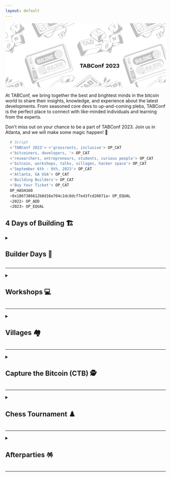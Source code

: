 ```yaml
---
layout: default
---
```


<a><img src="assets/img/hero.png"></a>

At TABConf, we bring together the best and brightest minds in the bitcoin world to share their insights, knowledge, and experience about the latest developments. From seasoned core devs to up-and-coming plebs, TABConf is the perfect place to connect with like-minded individuals and learning from the experts.

Don't miss out on your chance to be a part of TABConf 2023. Join us in Atlanta, and we will make some magic happen! 🤘

```sh
  # Script
  <'TABConf 2023'> <'grassroots, inclusive'> OP_CAT
  <'bitcoiners, developers, '> OP_CAT
  <'researchers, entrepreneurs, students, curious people'> OP_CAT
  <'bitcoin, workshops, talks, villages, hacker space'> OP_CAT
  <'September 6th - 9th, 2023'> OP_CAT
  <'Atlanta, GA USA'> OP_CAT
  <'Building Builders'> OP_CAT
  <'Buy Your Ticket'> OP_CAT
  OP_HASH160
  <0x1867386612b8d16e704c1dc8dcf7e43fcd20871a> OP_EQUAL
  <2022> OP_ADD
  <2023> OP_EQUAL
```

## 4 Days of Building 🏗️

<details>
<summary>
  
  ## Builder Days 🔨
  
</summary>
  
Builder's Day is an opportunity to learn how to contribute to open-source projects in the Bitcoin. If you're interested in becoming a developer in the bitcoin industry, this day is not to be missed.
  
</details>

*** 

<details>
<summary>
  
  ## Workshops 💻
  
</summary>

  Workshops at TABConf are developer-focused and offer the chance to learn from experts in the field.

</details>

*** 

<details>
<summary>
  
  ## Villages 🏘️

</summary>

  The conference will also feature villages: the Bitdevs Socratic village, PlebDev Village, and the Shadowy Super Coders & Gamers Village.

</details>

*** 

<details>
<summary>
  
  ## Capture the Bitcoin (CTB) 🕵️
  
</summary>

  The TABConf CTB scavenger hunt will test your knowledge of Bitcoin as you compete to be the first to steal real Bitcoin!

</details>

*** 

<details>
<summary>
  
  ## Chess Tournament ♟️

</summary>

  The chess tournament has a 100k sats buy-in and is a single-round elimination for winners.

</details>

*** 

<details>
<summary>
  
  ## Afterparties 🪅

</summary>

  Afterparties sponsored by ZEBEDEEE in the Shadowy Super Coders & Gamers Village and are always open to all attendees. Don't miss out on the fun!

</details>

*** 
